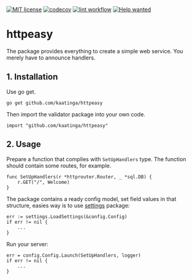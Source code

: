 [![MIT license](https://img.shields.io/badge/License-MIT-blue.svg)](https://github.com/kaatinga/httpeasy/blob/main/LICENSE)
[![codecov](https://codecov.io/gh/kaatinga/httpeasy/branch/main/graph/badge.svg)](https://codecov.io/gh/kaatinga/httpeasy)
[![lint workflow](https://github.com/kaatinga/httpeasy/actions/workflows/golangci-lint.yml/badge.svg)](https://github.com/kaatinga/httpeasy/actions?query=workflow%3Alinter)
[![Help wanted](https://img.shields.io/badge/Help%20wanted-True-yellow.svg)](https://github.com/kaatinga/httpeasy/issues?q=is%3Aopen+is%3Aissue+label%3A%22help+wanted%22)

# httpeasy
The package provides everything to create a simple web service. You merely have to announce handlers.

## 1. Installation

Use go get.

	go get github.com/kaatinga/httpeasy

Then import the validator package into your own code.

	import "github.com/kaatinga/httpeasy"

## 2. Usage

Prepare a function that complies with `SetUpHandlers` type. The function should contain some routes, for example.

    func SetUpHandlers(r *httprouter.Router, _ *sql.DB) {
	    r.GET("/", Welcome)
    }

The package contains a ready config model, set field values in that structure, easies way is to use [settings](https://github.com/kaatinga/settings) package:

    err := settings.LoadSettings(&config.Config)
    if err != nil {
        ...
    }

Run your server:

    err = config.Config.Launch(SetUpHandlers, logger)
    if err != nil {
        ...
    }